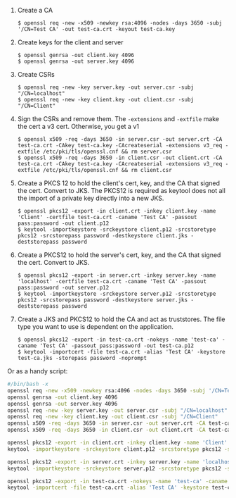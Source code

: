 1. Create a CA

   ```shell
   $ openssl req -new -x509 -newkey rsa:4096 -nodes -days 3650 -subj '/CN=Test CA' -out test-ca.crt -keyout test-ca.key
   ```

2. Create keys for the client and server

   ```shell
   $ openssl genrsa -out client.key 4096
   $ openssl genrsa -out server.key 4096
   ```

3. Create CSRs

   ```shell
   $ openssl req -new -key server.key -out server.csr -subj "/CN=localhost"
   $ openssl req -new -key client.key -out client.csr -subj "/CN=Client"
   ```

4. Sign the CSRs and remove them.  The `-extensions` and `-extfile` make
   the cert a v3 cert.  Otherwise, you get a v1

   ```shell
   $ openssl x509 -req -days 3650 -in server.csr -out server.crt -CA test-ca.crt -CAkey test-ca.key -CAcreateserial -extensions v3_req -extfile /etc/pki/tls/openssl.cnf && rm server.csr
   $ openssl x509 -req -days 3650 -in client.csr -out client.crt -CA test-ca.crt -CAkey test-ca.key -CAcreateserial -extensions v3_req -extfile /etc/pki/tls/openssl.cnf && rm client.csr
   ```

5. Create a PKCS 12 to hold the client's cert, key, and the CA that
   signed the cert.  Convert to JKS.  The PKCS12 is required as keytool
   does not all the import of a private key directly into a new JKS.

   ```shell
   $ openssl pkcs12 -export -in client.crt -inkey client.key -name 'Client' -certfile test-ca.crt -caname 'Test CA' -passout pass:password -out client.p12
   $ keytool -importkeystore -srckeystore client.p12 -srcstoretype pkcs12 -srcstorepass password -destkeystore client.jks -deststorepass password
   ```

6. Create a PKCS12 to hold the server's cert, key, and the CA that
   signed the cert.  Convert to JKS.

   ```shell
   $ openssl pkcs12 -export -in server.crt -inkey server.key -name 'localhost' -certfile test-ca.crt -caname 'Test CA' -passout pass:password -out server.p12
   $ keytool -importkeystore -srckeystore server.p12 -srcstoretype pkcs12 -srcstorepass password -destkeystore server.jks -deststorepass password
   ```

7. Create a JKS and PKCS12 to hold the CA and act as truststores.  The file type you want to use
   is dependent on the application.

   ```shell
   $ openssl pkcs12 -export -in test-ca.crt -nokeys -name 'test-ca' -caname 'Test CA' -passout pass:password -out test-ca.p12
   $ keytool -importcert -file test-ca.crt -alias 'Test CA' -keystore test-ca.jks -storepass password -noprompt
   ```

Or as a handy script:

```bash
#/bin/bash -x 
openssl req -new -x509 -newkey rsa:4096 -nodes -days 3650 -subj '/CN=Test CA' -out test-ca.crt -keyout test-ca.key
openssl genrsa -out client.key 4096
openssl genrsa -out server.key 4096
openssl req -new -key server.key -out server.csr -subj "/CN=localhost"
openssl req -new -key client.key -out client.csr -subj "/CN=Client"
openssl x509 -req -days 3650 -in server.csr -out server.crt -CA test-ca.crt -CAkey test-ca.key -CAcreateserial -extensions v3_req -extfile /etc/pki/tls/openssl.cnf && rm server.csr
openssl x509 -req -days 3650 -in client.csr -out client.crt -CA test-ca.crt -CAkey test-ca.key -CAcreateserial -extensions v3_req -extfile /etc/pki/tls/openssl.cnf && rm client.csr

openssl pkcs12 -export -in client.crt -inkey client.key -name 'Client' -certfile test-ca.crt -caname 'Test CA' -passout pass:password -out client.p12
keytool -importkeystore -srckeystore client.p12 -srcstoretype pkcs12 -srcstorepass password -destkeystore client.jks -deststorepass password

openssl pkcs12 -export -in server.crt -inkey server.key -name 'localhost' -certfile test-ca.crt -caname 'Test CA' -passout pass:password -out server.p12
keytool -importkeystore -srckeystore server.p12 -srcstoretype pkcs12 -srcstorepass password -destkeystore server.jks -deststorepass password

openssl pkcs12 -export -in test-ca.crt -nokeys -name 'test-ca' -caname 'Test CA' -passout pass:password -out test-ca.p12
keytool -importcert -file test-ca.crt -alias 'Test CA' -keystore test-ca.jks -storepass password -noprompt
```
